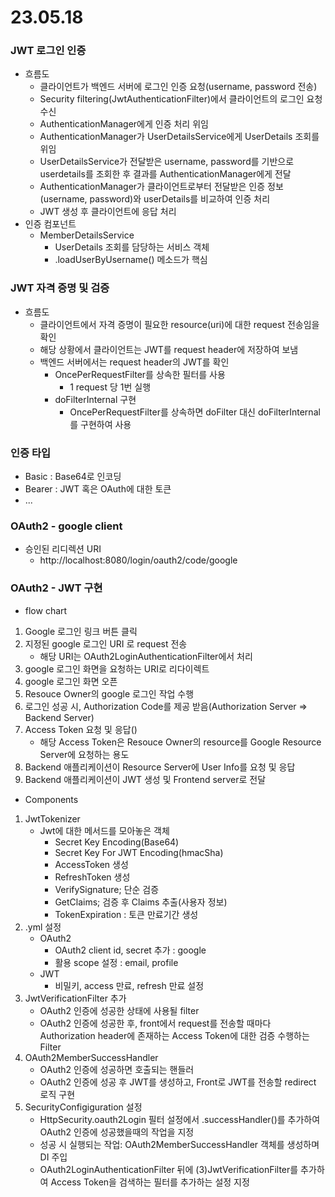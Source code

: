 # 23.05.18

### JWT 로그인 인증

- 흐름도
  - 클라이언트가 백엔드 서버에 로그인 인증 요청(username, password 전송)
  - Security filtering(JwtAuthenticationFilter)에서 클라이언트의 로그인 요청 수신
  - AuthenticationManager에게 인증 처리 위임
  - AuthenticationManager가 UserDetailsService에게 UserDetails 조회를 위임
  - UserDetailsService가 전달받은 username, password를 기반으로 userdetails를 조회한 후 결과를 AuthenticationManager에게 전달
  - AuthenticationManager가 클라이언트로부터 전달받은 인증 정보(username, password)와 userDetails를 비교하여 인증 처리
  - JWT 생성 후 클라이언트에 응답 처리
- 인증 컴포넌트
  - MemberDetailsService
    - UserDetails 조회를 담당하는 서비스 객체
    - .loadUserByUsername() 메소드가 핵심

### JWT 자격 증명 및 검증

- 흐름도
  - 클라이언트에서 자격 증명이 필요한 resource(uri)에 대한 request 전송임을 확인
  - 해당 상황에서 클라이언트는 JWT를 request header에 저장하여 보냄
  - 백엔드 서버에서는 request header의 JWT를 확인
    - OncePerRequestFilter를 상속한 필터를 사용
      - 1 request 당 1번 실행
    - doFilterInternal 구현
      - OncePerRequestFilter를 상속하면 doFilter 대신 doFilterInternal를 구현하여 사용

### 인증 타입

- Basic : Base64로 인코딩
- Bearer : JWT 혹은 OAuth에 대한 토큰
- ...

### OAuth2 - google client
- 승인된 리디렉션 URI
  - http://localhost:8080/login/oauth2/code/google

### OAuth2 - JWT 구현

- flow chart

1. Google 로그인 링크 버튼 클릭
2. 지정된 google 로그인 URI 로 request 전송
   - 해당 URI는 OAuth2LoginAuthenticationFilter에서 처리
3. google 로그인 화면을 요청하는 URI로 리다이렉트
4. google 로그인 화면 오픈
5. Resouce Owner의 google 로그인 작업 수행
6. 로그인 성공 시, Authorization Code를 제공 받음(Authorization Server => Backend Server)
7. Access Token 요청 및 응답()
   - 해당 Access Token은 Resouce Owner의 resource를 Google Resource Server에 요청하는 용도
8. Backend 애플리케이션이 Resource Server에 User Info를 요청 및 응답
9. Backend 애플리케이션이 JWT 생성 및 Frontend server로 전달

- Components

1. JwtTokenizer
   - Jwt에 대한 메서드를 모아놓은 객체
     - Secret Key Encoding(Base64)
     - Secret Key For JWT Encoding(hmacSha)
     - AccessToken 생성
     - RefreshToken 생성
     - VerifySignature; 단순 검증
     - GetClaims; 검증 후 Claims 추출(사용자 정보)
     - TokenExpiration : 토큰 만료기간 생성
2. .yml 설정
   - OAuth2
     - OAuth2 client id, secret 추가 : google
     - 활용 scope 설정 : email, profile
   - JWT
     - 비밀키, access 만료, refresh 만료 설정
3. JwtVerificationFilter 추가
   - OAuth2 인증에 성공한 상태에 사용될 filter
   - OAuth2 인증에 성공한 후, front에서 request를 전송할 때마다 Authorization header에 존재하는 Access Token에 대한 검증 수행하는 Filter
4. OAuth2MemberSuccessHandler
   - OAuth2 인증에 성공하면 호출되는 핸들러
   - OAuth2 인증에 성공 후 JWT를 생성하고, Front로 JWT를 전송할 redirect 로직 구현
5. SecurityConfigiguration 설정
   - HttpSecurity.oauth2Login 필터 설정에서 .successHandler()를 추가하여 OAuth2 인증에 성공했을때의 작업을 지정
   - 성공 시 실행되는 작업: OAuth2MemberSuccessHandler 객체를 생성하며 DI 주입
   - OAuth2LoginAuthenticationFilter 뒤에 (3)JwtVerificationFilter를 추가하여 Access Token을 검색하는 필터를 추가하는 설정 지정
